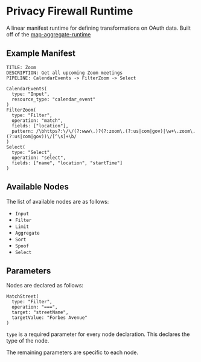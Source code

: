 # Privacy Firewall Runtime

A linear manifest runtime for defining transformations on OAuth data. Built off of the [map-aggregate-runtime](https://github.com/gramliu/map-aggregate-runtime)

## Example Manifest

```
TITLE: Zoom
DESCRIPTION: Get all upcoming Zoom meetings
PIPELINE: CalendarEvents -> FilterZoom -> Select

CalendarEvents(
  type: "Input",
  resource_type: "calendar_event"
)
FilterZoom(
  type: "Filter",
  operation: "match",
  fields: ["location"],
  pattern: /\bhttps?:\/\/(?:www\.)?(?:zoom\.(?:us|com|gov)|\w+\.zoom\.(?:us|com|gov))\/[^\s]+\b/
)
Select(
  type: "Select",
  operation: "select",
  fields: ["name", "location", "startTime"]
)
```

## Available Nodes

The list of available nodes are as follows:

- `Input`
- `Filter`
- `Limit`
- `Aggregate`
- `Sort`
- `Spoof`
- `Select`

## Parameters

Nodes are declared as follows:

```
MatchStreet(
  type: "Filter",
  operation: "===",
  target: "streetName",
  targetValue: "Forbes Avenue"
)
```

`type` is a required parameter for every node declaration. This declares the type of the node.

The remaining parameters are specific to each node.
